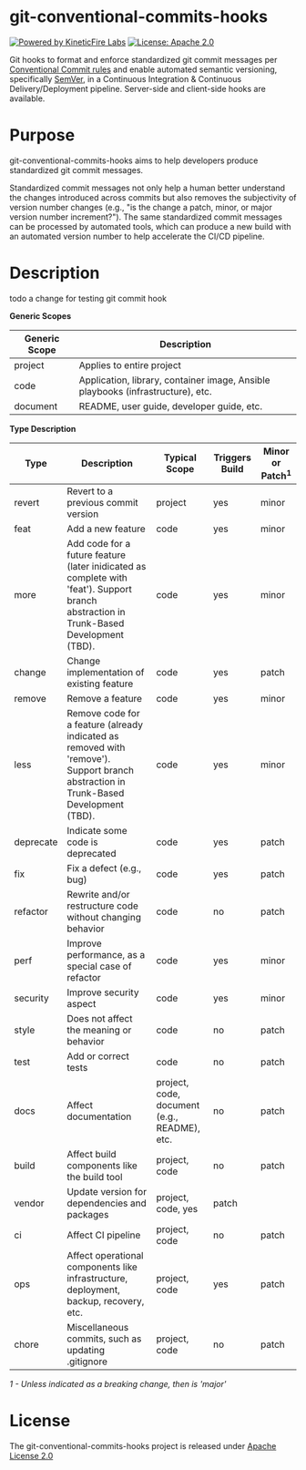 # git-conventional-commits-hooks
[![Powered by KineticFire Labs](https://img.shields.io/badge/Powered_by-KineticFire_Labs-CDA519?link=https%3A%2F%2Flabs.kineticfire.com%2F)](https://labs.kineticfire.com/)
[![License: Apache 2.0](https://img.shields.io/badge/License-Apache_2.0-blue.svg)](https://opensource.org/licenses/Apache-2.0)
<p></p>

Git hooks to format and enforce standardized git commit messages per [Conventional Commit rules](https://www.conventionalcommits.org/en/v1.0.0/) and enable automated semantic versioning, specifically [SemVer](https://semver.org/), in a Continuous Integration & Continuous Delivery/Deployment pipeline.  Server-side and client-side hooks are available.

# Purpose

git-conventional-commits-hooks aims to help developers produce standardized git commit messages.  

Standardized commit messages not only help a human better understand the changes introduced across commits but also removes the subjectivity of version number changes (e.g., "is the change a patch, minor, or major version number increment?").  The same standardized commit messages can be processed by automated tools, which can produce a new build with an automated version number to help accelerate the CI/CD pipeline.

# Description

todo a change for testing git commit hook

**Generic Scopes**

| Generic Scope | Description |
| --- | --- |
| project | Applies to entire project |
| code | Application, library, container image, Ansible playbooks (infrastructure), etc. |
| document | README, user guide, developer guide, etc. |

**Type Description**

| Type | Description | Typical Scope | Triggers Build | Minor or Patch<sup>1</sup> |
| --- | --- | --- | --- | --- |
| revert | Revert to a previous commit version | project | yes | minor |
| feat | Add a new feature | code | yes | minor |
| more | Add code for a future feature (later inidicated as complete with 'feat').  Support branch abstraction in Trunk-Based Development (TBD). | code | yes | minor |
| change | Change implementation of existing feature | code | yes | patch |
| remove | Remove a feature | code | yes | minor |
| less | Remove code for a feature (already indicated as removed with 'remove').  Support branch abstraction in Trunk-Based Development (TBD). | code | yes | minor |
| deprecate | Indicate some code is deprecated | code | yes | patch |
| fix | Fix a defect (e.g., bug) | code | yes | patch |
| refactor | Rewrite and/or restructure code without changing behavior | code | no | patch |
| perf | Improve performance, as a special case of refactor | code | yes | minor |
| security | Improve security aspect | code | yes | minor |
| style | Does not affect the meaning or behavior | code | no | patch | patch |
| test | Add or correct tests | code | no | patch |
| docs | Affect documentation | project, code, document (e.g., README), etc. | no | patch |
| build | Affect build components like the build tool | project, code | no | patch |
| vendor | Update version for dependencies and packages | project, code, yes | patch |
| ci | Affect CI pipeline | project, code | no | patch |
| ops | Affect operational components like infrastructure, deployment, backup, recovery, etc. | project, code | yes | patch |
| chore | Miscellaneous commits, such as updating .gitignore | project, code | no | patch |

*1 - Unless indicated as a breaking change, then is 'major'*


# License
The git-conventional-commits-hooks project is released under [Apache License 2.0](https://www.apache.org/licenses/LICENSE-2.0)
